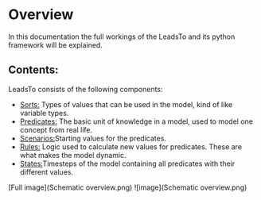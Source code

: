 # Overview

<p>In this documentation the full workings of the LeadsTo and its python framework will be explained.</p>

## Contents:
<p>LeadsTo consists of the following components:
    <ul>
        <li><a href="/sorts/"> Sorts:</a> Types of values that can be used in the model, kind of like variable types.<br></li>
        <li><a href="/predicates/"> Predicates:</a> The basic unit of knowledge in a model, used to model one concept from real life.  <br></li>
        <li><a href="/scenarios/"> Scenarios:</a>Starting values for the predicates. <br></li>
        <li><a href="/rules/"> Rules:</a> Logic used to calculate new values for predicates. These are what makes the model dynamic.  <br></li>
        <li><a href="/states/"> States:</a>Timesteps of the model containing all predicates with their different values.  <br></li>
    </ul>
</p>

[Full image](Schematic overview.png)
![image](Schematic overview.png)




